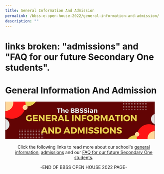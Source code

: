 ```yaml
---
title: General Information And Admission
permalink: /bbss-e-open-house-2022/general-information-and-admission/
description: ""
---
```

# links broken: "admissions" and  "FAQ for our future Secondary One students".
# General Information And Admission

![](/images/Bbss%20e%20open%20house%202022/7_General%20information%20and%20admissions.png)

<p style="text-align:center">Click the following links to read more about our school's <a href="/about-us/contact-us/general-information/" target="_blank">general information</a>, <a href="https://bukitbatoksec.moe.edu.sg/about-us/admissions/indicative-psle-score-ranges-of-2020-psle-students-posted-to-2021-sec-1" target="_blank">admissions</a> and our <a href="https://bukitbatoksec.moe.edu.sg/useful-resources/students/faq-for-our-new-secondary-1-students-2022" target="_blank">FAQ for our future Secondary One students</a>.</p>

  

<p style="text-align:center">-END OF BBSS OPEN HOUSE 2022 PAGE-</p>
